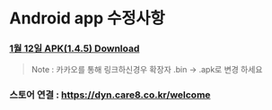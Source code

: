 # Android app 수정사항

### [1월 12일 APK(1.4.5) Download](https://github.com/invites-healthcare/invites/raw/master/20220112110726-v49(1.4.5)-debug.apk)
> Note : 카카오를 통해 링크하신경우 확장자 .bin -> .apk로 변경 하세요

### 스토어 연결 : https://dyn.care8.co.kr/welcome
